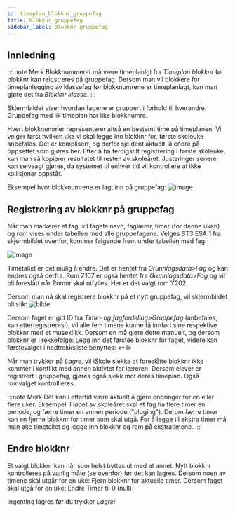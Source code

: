 ```yaml
---
id: timeplan_blokknr_gruppefag
title: Blokknr gruppefag
sidebar_label: Blokknr gruppefag
---
```


## Innledning

::: note Merk
Blokknummeret må være timeplanlgt fra _Timeplan blokknr_ før blokknr kan reigstreres på gruppefag. Dersom man vil blokkere for timeplanlegging av klassefag før blokknumrene er timeplanlagt, kan man gjøre det fra _Blokknr klasse_.
:::

Skjermbildet viser hvordan fagene er gruppert i forhold til hverandre. Gruppefag med lik timeplan har like blokknumre. 

Hvert blokknummer representerer altså en bestemt time på timeplanen. Vi velger først hvilken uke vi skal legge inn blokknr for, første skoleuke anbefales. Det er komplisert, og derfor sjeldent aktuelt, å endre på oppsettet som gjøres her. Etter å ha ferdigstilt registrering i første skoleuke, kan man så kopierer resultatet til resten av skoleåret. Justeringer senere kan selvsagt gjøres, da systemet til enhver tid vil kontrollere at ikke kollisjoner oppstår.

Eksempel hvor blokknumrene er lagt inn på gruppefag:
![image](https://user-images.githubusercontent.com/80097133/118975143-f81d9d00-b973-11eb-85e2-40dfb2a2bcef.png)

## Registrering av blokknr på gruppefag
Når man markerer et fag, vil fagets navn, faglærer, timer (for denne uken) og rom vises under tabellen med alle gruppefagene. Velges ST3:ESA 1 fra skjermbildet ovenfor, kommer følgende frem under tabellen med fag:

![image](https://user-images.githubusercontent.com/80097133/118976457-513a0080-b975-11eb-80d5-79a9b382adae.png)

Timetallet er det mulig å endre. Det er hentet fra _Grunnlagsdata>Fag_ og kan endres også derfra. 
Rom Z107 er også hentet fra _Grunnlagsdata>Fag_ og vil bli foreslått når Romnr skal utfylles. Her er  det valgt rom Y202.

Dersom man nå skal registrere blokknr på et nytt gruppefag, vil skjermbildet bli slik:
![bilde](https://user-images.githubusercontent.com/80097133/160113124-95ebbf9b-4d55-47df-bb4a-54c7637a418a.png)

Dersom faget er gitt ID fra _Time- og fagfordeling>Gruppefag_ (anbefales, kan etterregistreres!), vil alle fem timene kunne få innført sine respektive blokknr med et museklikk. Dersom en må gjøre dette manuelt, og dersom blokknr er i rekkefølge: Legg inn det førstee blokknr for faget, videre kan førstevalget i nedtrekksliste benyttes: «+1»

Når man trykker på _Lagre_, vil iSkole sjekke at foreslåtte blokknr ikke kommer i konflikt med annen aktivtet for læreren. Dersom elever er registrert i gruppefag, gjøres også sjekk mot deres timeplan. Også romvalget kontrollleres.

:::note Merk
Det kan i ettertid være aktuelt å gjøre endringer for en eller flere uker. Eksempel: I løpet av skoleåret skal et fag ha flere timer en periode, og færre timer en annen periode ("ploging"). Derom færre timer kan en fjerne blokknr for timer som skal utgå. For å legge til ekstra timer må man øke timetallet og legge inn blokknr og rom på ekstratimene.
:::

## Endre blokknr

Et valgt blokknr kan når som helst byttes ut med et annet. Nytt blokknr kontrolleres på vanlig måte (se ovenfor) før det kan lagres.
Dersom noen av timene skal utgår for en uke: Fjern blokknr for aktuelle timer.
Dersom faget skal utgå for en uke: Endre Timer til 0 (null).

Ingenting lagres før du trykker _Lagre_!
